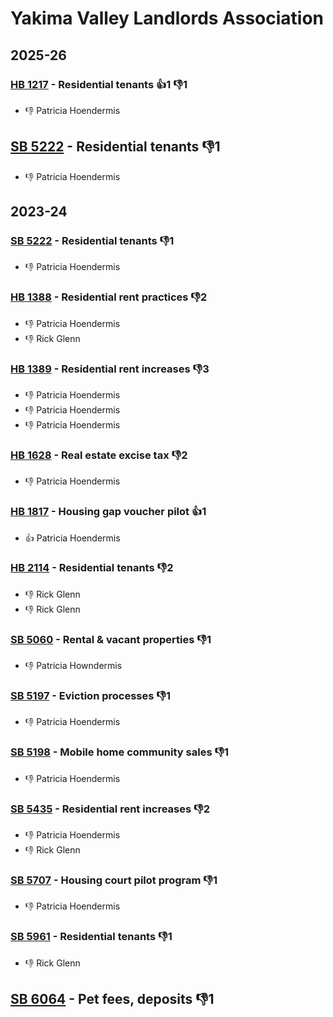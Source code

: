 # Yakima Valley Landlords Association
## 2025-26

### [HB 1217](/bill/2025-26/hb/1217/) - Residential tenants 👍1 👎1 
* 👎 Patricia Hoendermis

## [SB 5222](/bill/2025-26/sb/5222/) - Residential tenants  👎1 
* 👎 Patricia Hoendermis

## 2023-24

### [SB 5222](/bill/2023-24/sb/5222/) - Residential tenants  👎1 
* 👎 Patricia Hoendermis

### [HB 1388](/bill/2023-24/hb/1388/) - Residential rent practices  👎2 
* 👎 Patricia Hoendermis
* 👎 Rick Glenn

### [HB 1389](/bill/2023-24/hb/1389/) - Residential rent increases  👎3 
* 👎 Patricia Hoendermis
* 👎 Patricia Hoendermis
* 👎 Patricia Hoendermis

### [HB 1628](/bill/2023-24/hb/1628/) - Real estate excise tax  👎2 
* 👎 Patricia Hoendermis

### [HB 1817](/bill/2023-24/hb/1817/) - Housing gap voucher pilot 👍1  
* 👍 Patricia Hoendermis

### [HB 2114](/bill/2023-24/hb/2114/) - Residential tenants  👎2 
* 👎 Rick Glenn
* 👎 Rick Glenn

### [SB 5060](/bill/2023-24/sb/5060/) - Rental & vacant properties  👎1 
* 👎 Patricia Howndermis

### [SB 5197](/bill/2023-24/sb/5197/) - Eviction processes  👎1 
* 👎 Patricia Hoendermis

### [SB 5198](/bill/2023-24/sb/5198/) - Mobile home community sales  👎1 
* 👎 Patricia Hoendermis

### [SB 5435](/bill/2023-24/sb/5435/) - Residential rent increases  👎2 
* 👎 Patricia Hoendermis
* 👎 Rick Glenn

### [SB 5707](/bill/2023-24/sb/5707/) - Housing court pilot program  👎1 
* 👎 Patricia Hoendermis

### [SB 5961](/bill/2023-24/sb/5961/) - Residential tenants  👎1 
* 👎 Rick Glenn

## [SB 6064](/bill/2023-24/sb/6064/) - Pet fees, deposits  👎1 
